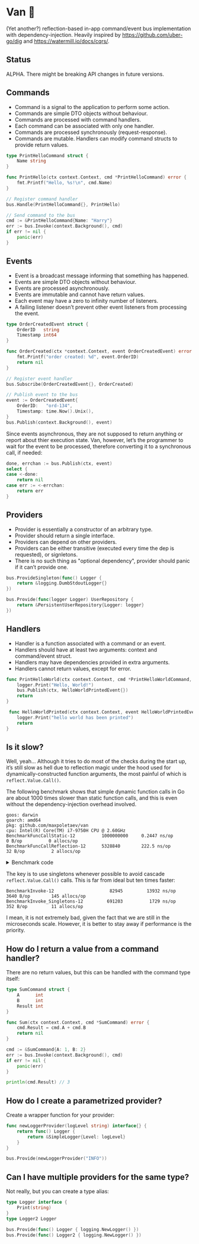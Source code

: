 # Van 🚐

(Yet another?) reflection-based in-app command/event bus implementation with dependency-injection. Heavily inspired by https://github.com/uber-go/dig and https://watermill.io/docs/cqrs/.

## Status

ALPHA. There might be breaking API changes in future versions.

## Commands

 * Command is a signal to the application to perform some action.
 * Commands are simple DTO objects without behaviour.
 * Commands are processed with command handlers.
 * Each command can be associated with only one handler.
 * Commands are processed synchronously (request-response).
 * Commands are mutable. Handlers can modify command structs to provide return values.

```go
type PrintHelloCommand struct {
	Name string
}

func PrintHello(ctx context.Context, cmd *PrintHelloCommand) error {
	fmt.Printf("Hello, %s!\n", cmd.Name)
}

// Register command handler
bus.Handle(PrintHelloCommand{}, PrintHello)

// Send command to the bus
cmd := &PrintHelloCommand{Name: "Harry"}
err := bus.Invoke(context.Background(), cmd)
if err != nil {
	panic(err)
}
```

## Events

 * Event is a broadcast message informing that something has happened.
 * Events are simple DTO objects without behaviour.
 * Events are processed asynchronously.
 * Events are immutable and cannot have return values.
 * Each event may have a zero to infinity number of listeners.
 * A failing listener doesn’t prevent other event listeners from processing the event.

```go
type OrderCreatedEvent struct {
	OrderID	  string
	Timestamp int64
}

func OrderCreated(ctx *context.Context, event OrderCreatedEvent) error {
	fmt.Printf("order created: %d", event.OrderID)
	return nil
}

// Register event handler
bus.Subscribe(OrderCreatedEvent{}, OrderCreated)

// Publish event to the bus
event := OrderCreatedEvent{
	OrderID:   "ord-134",
	Timestamp: time.Now().Unix(),
}
bus.Publish(context.Background(), event)
```

Since events asynchronous, they are not supposed to return anything or report about thier execution state. Van, however, let’s the programmer to wait for the event to be processed, therefore converting it to a synchronous call, if needed:

```go
done, errchan := bus.Publish(ctx, event)
select {
case <-done:
	return nil
case err := <-errchan:
	return err
}
```

## Providers

 * Provider is essentially a constructor of an arbitrary type.
 * Provider should return a single interface.
 * Providers can depend on other providers.
 * Providers can be either transitive (executed every time the dep is requested), or signletons.
 * There is no such thing as "optional dependency", provider should panic if it can’t provide one.

```go
bus.ProvideSingleton(func() Logger {
	return &logging.DumbStdoutLogger{}
})

bus.Provide(func(logger Logger) UserRepository {
	return &PersistentUserRepository{Logger: logger}
})
```

## Handlers

 * Handler is a function associated with a command or an event.
 * Handlers should have at least two arguments: context and command/event struct.
 * Handlers may have dependencies provided in extra arguments.
 * Handlers cannot return values, except for error.

```go
func PrintHelloWorld(ctx context.Context, cmd *PrintHelloWorldCommand, logger Logger, bus van.Van) error {
	logger.Print("Hello, World!")
	bus.Publish(ctx, HelloWorldPrintedEvent{})
	return
}

 func HelloWorldPrinted(ctx context.Context, event HelloWorldPrintedEvent, logger Logger) error {
	logger.Print("hello world has been printed")
	return
}
```

## Is it slow?

Well, yeah... Although it tries to do most of the checks during the start up, it’s still slow as hell due to reflection magic under the hood used for dynamically-constructed function arguments, the most painful of which is `reflect.Value.Call()`.

The following benchmark shows that simple dynamic function calls in Go are about 1000 times slower than static function calls, and this is even without the dependency-injection overhead involved.

```
goos: darwin
goarch: amd64
pkg: github.com/maxpoletaev/van
cpu: Intel(R) Core(TM) i7-9750H CPU @ 2.60GHz
BenchmarkFuncCallStatic-12        	1000000000	   0.2447 ns/op	       0 B/op	       0 allocs/op
BenchmarkFuncCallReflection-12    	5328840	       222.5 ns/op	      32 B/op	       2 allocs/op
```

<details>
<summary>Benchmark code</summary>

```go
func BenchmarkFuncCallStatic(b *testing.B) {
	for i := 0; i < b.N; i++ {
		math.Sqrt(float64(100000))
	}
}

func BenchmarkFuncCallReflection(b *testing.B) {
	args := []reflect.Value{reflect.ValueOf(float64(100000))}
	sqrt := reflect.ValueOf(math.Sqrt)
	b.ResetTimer()
	for i := 0; i < b.N; i++ {
		sqrt.Call(args)
	}
}
```
</details>

The key is to use singletons whenever possible to avoid cascade `reflect.Value.Call()` calls. This is far from ideal but ten times faster:

```
BenchmarkInvoke-12                	   82945	     13932 ns/op	    3640 B/op	     145 allocs/op
BenchmarkInvoke_Singletons-12     	  691203	      1729 ns/op	     352 B/op	      11 allocs/op
```

I mean, it is not extremely bad, given the fact that we are still in the microseconds scale. However, it is better to stay away if performance is the priority.

## How do I return a value from a command handler?

There are no return values, but this can be handled with the command type itself:

```go
type SumCommand struct {
	A      int
	B      int
	Result int
}

func Sum(ctx context.Context, cmd *SumCommand) error {
	cmd.Result = cmd.A + cmd.B
	return nil
}

cmd := &SumCommand{A: 1, B: 2}
err := bus.Invoke(context.Background(), cmd)
if err != nil {
	panic(err)
}

println(cmd.Result) // 3
```

## How do I create a parametrized provider?

Create a wrapper function for your provider:

```go
func newLoggerProvider(logLevel string) interface{} {
	return func() Logger {
		return &SimpleLogger{Level: logLevel}
	}
}

bus.Provide(newLoggerProvider("INFO"))
```

## Can I have multiple providers for the same type?

Not really, but you can create a type alias:

```go
type Logger interface {
    Print(string)
}
type Logger2 Logger

bus.Provide(func() Logger { logging.NewLogger() })
bus.Provide(func() Logger2 { logging.NewLogger() })
```
